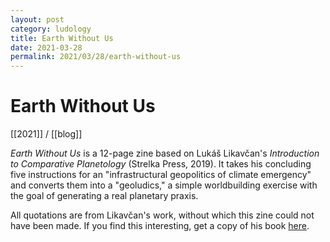 ```yaml
---
layout: post
category: ludology
title: Earth Without Us
date: 2021-03-28
permalink: 2021/03/28/earth-without-us
---
```


# Earth Without Us

[[2021]] / [[blog]]

*Earth Without Us* is a 12-page zine based on Lukáš Likavčan's *Introduction to Comparative Planetology* (Strelka Press, 2019). It takes his concluding five instructions for an "infrastructural geopolitics of climate emergency" and converts them into a "geoludics," a simple worldbuilding exercise with the goal of generating a real planetary praxis.

All quotations are from Likavčan's work, without which this zine could not have been made. If you find this interesting, get a copy of his book [here](https://www.likavcan.com/articles/introduction-to-comparative-planetology).